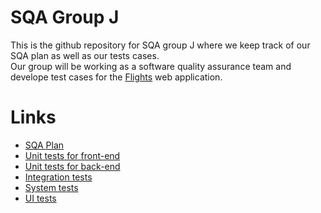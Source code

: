 # SQA Group J
This is the github repository for SQA group J where we keep track of our SQA plan as well as our tests cases.<br>
Our group will be working as a software quality assurance team and develope test cases for the [Flights](https://github.com/mariadb-corporation/dev-example-flights) web application.

# Links
- [SQA Plan](docs/SQA-Plan.md)
- [Unit tests for front-end](tests/frontend/unit-test.md)
- [Unit tests for back-end](tests/backend/unit-tests.md)
- [Integration tests](tests/backend/integration-tests.md)
- [System tests](tests/backend/system-tests.md)
- [UI tests](tests/frontend/UI-tests.md)